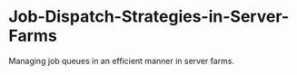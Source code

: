 # Job-Dispatch-Strategies-in-Server-Farms
Managing job queues in an efficient manner in server farms.
